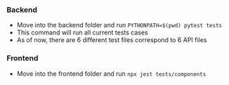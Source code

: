 ### Backend

- Move into the backend folder and run `PYTHONPATH=$(pwd) pytest tests`
- This command will run all current tests cases
- As of now, there are 6 different test files correspond to 6 API files

### Frontend

- Move into the frontend folder and run `npx jest tests/components`